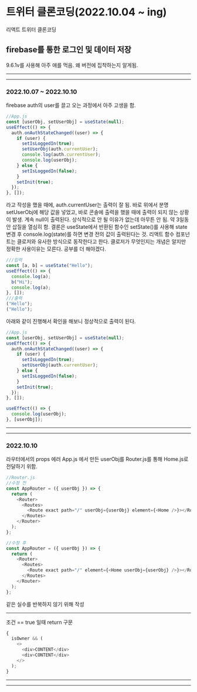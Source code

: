 # 트위터 클론코딩(2022.10.04 ~ ing)

리액트 트위터 클론코딩

## firebase를 통한 로그인 및 데이터 저장

9.6.1v를 사용해 아주 애를 먹음. 왜 버전에 집착하는지 알게됨.

---

---

### 2022.10.07 ~ 2022.10.10

firebase auth의 user를 끌고 오는 과정에서 아주 고생을 함.

```javascript
//App.js
const [userObj, setUserObj] = useState(null);
useEffect(() => {
  auth.onAuthStateChanged((user) => {
    if (user) {
      setIsLoggedIn(true);
      setUserObj(auth.currentUser);
      console.log(auth.currentUser);
      console.log(userObj);
    } else {
      setIsLoggedIn(false);
    }
    setInit(true);
  });
}, []);
```

라고 작성을 했을 때에, auth.currentUser는 출력이 잘 됨.
바로 위에서 분명 setUserObj에 해당 값을 넣었고, 바로 콘솔에 출력을 했을 때에 출력이 되지 않는 상황이 발생. 계속 null이 출력된다.
상식적으로 안 될 이유가 없는데 아무튼 안 됨. 약 3일동안 삽질을 열심히 함.
결론은 useState에서 반환된 함수인 setState()를 사용해 state 변경 후 console.log(state)를 하면 변경 전의 값이 출력된다는 것.
리액트 함수 컴포넌트는 클로저와 유사한 방식으로 동작한다고 한다.
클로저가 무엇인지는 개념은 알지만 정확한 사용이유는 모른다.
공부를 더 해야겠다.

```javascript
///입력
const [a, b] = useState("Hello");
useEffect(() => {
  console.log(a);
  b("Hi");
  console.log(a);
}, []);
///출력
("Hello");
("Hello");
```

아래와 같이 진행해서 확인을 해보니 정상적으로 출력이 된다.

```javascript
//App.js
const [userObj, setUserObj] = useState(null);
useEffect(() => {
  auth.onAuthStateChanged((user) => {
    if (user) {
      setIsLoggedIn(true);
      setUserObj(auth.currentUser);
    } else {
      setIsLoggedIn(false);
    }
    setInit(true);
  });
}, []);

useEffect(() => {
  console.log(userObj);
}, [userObj]);
```

---

---

### 2022.10.10

라우터에서의 props 에러
App.js 에서 만든 userObj를 Router.js를 통해 Home.js로 전달하기 위함.

```javascript
//Router.js
//수정 전
const AppRouter = ({ userObj }) => {
  return (
    <Router>
      <Routes>
        <Route exact path="/" userObj={userObj} element={<Home />}></Route>
      </Routes>
    </Router>
  );
};

//수정 후
const AppRouter = ({ userObj }) => {
  return (
    <Router>
      <Routes>
        <Route exact path="/" element={<Home userObj={userObj} />}></Route>
      </Routes>
    </Router>
  );
};
```

같은 실수를 반복하지 않기 위해 작성

---

조건 == true 일때 return 구문

```javascript
{
  isOwner && (
    <>
      <div>CONTENT</div>
      <div>CONTENT</div>
    </>
  );
}
```

---

---
